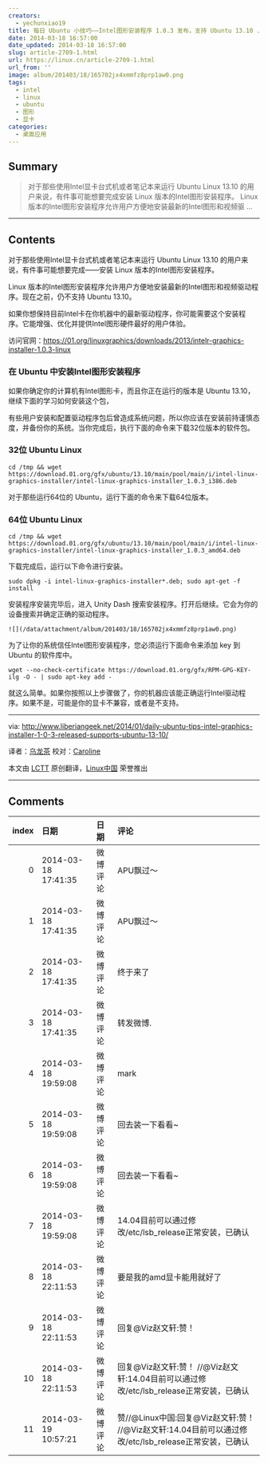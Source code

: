 ```yaml
---
creators:
  - yechunxiao19
title: 每日 Ubuntu 小技巧——Intel图形安装程序 1.0.3 发布，支持 Ubuntu 13.10 ... ...
date: 2014-03-18 16:57:00
date_updated: 2014-03-18 16:57:00
slug: article-2709-1.html
url: https://linux.cn/article-2709-1.html
url_from: ''
image: album/201403/18/165702jx4xmmfz8prp1aw0.png
tags:
  - intel
  - linux
  - ubuntu
  - 图形
  - 显卡
categories:
  - 桌面应用
---
```


## Summary

> 对于那些使用Intel显卡台式机或者笔记本来运行 Ubuntu Linux 13.10 的用户来说，有件事可能想要完成安装 Linux 版本的Intel图形安装程序。 Linux 版本的Intel图形安装程序允许用户方便地安装最新的Intel图形和视频驱 ...

***

<!-- more -->

## Contents

对于那些使用Intel显卡台式机或者笔记本来运行 Ubuntu Linux 13.10 的用户来说，有件事可能想要完成——安装 Linux 版本的Intel图形安装程序。

Linux 版本的Intel图形安装程序允许用户方便地安装最新的Intel图形和视频驱动程序。现在之前，仍不支持 Ubuntu 13.10。

如果你想保持目前Intel卡在你机器中的最新驱动程序，你可能需要这个安装程序。它能增强、优化并提供Intel图形硬件最好的用户体验。

访问官网：<https://01.org/linuxgraphics/downloads/2013/intelr-graphics-installer-1.0.3-linux>

### 在 Ubuntu 中安装Intel图形安装程序

如果你确定你的计算机有Intel图形卡，而且你正在运行的版本是 Ubuntu 13.10，继续下面的学习如何安装这个包，

有些用户安装和配置驱动程序包后曾造成系统问题，所以你应该在安装前持谨慎态度，并备份你的系统。当你完成后，执行下面的命令来下载32位版本的软件包。

### 32位 Ubuntu Linux

```shell
cd /tmp && wget https://download.01.org/gfx/ubuntu/13.10/main/pool/main/i/intel-linux-graphics-installer/intel-linux-graphics-installer_1.0.3_i386.deb
```

对于那些运行64位的 Ubuntu，运行下面的命令来下载64位版本。

### 64位 Ubuntu Linux

```shell
cd /tmp && wget https://download.01.org/gfx/ubuntu/13.10/main/pool/main/i/intel-linux-graphics-installer/intel-linux-graphics-installer_1.0.3_amd64.deb
```

下载完成后，运行以下命令进行安装。

```shell
sudo dpkg -i intel-linux-graphics-installer*.deb; sudo apt-get -f install 
```

安装程序安装完毕后，进入 Unity Dash 搜索安装程序。打开后继续。它会为你的设备搜索并确定正确的驱动程序。

`![](/data/attachment/album/201403/18/165702jx4xmmfz8prp1aw0.png)`

为了让你的系统信任Intel图形安装程序，您必须运行下面命令来添加 key 到 Ubuntu 的软件库中。

```shell
wget --no-check-certificate https://download.01.org/gfx/RPM-GPG-KEY-ilg -O - | sudo apt-key add -
```

就这么简单。如果你按照以上步骤做了，你的机器应该能正确运行Intel驱动程序。如果不是，可能是你的显卡不兼容，或者是不支持。

---

via: <http://www.liberiangeek.net/2014/01/daily-ubuntu-tips-intel-graphics-installer-1-0-3-released-supports-ubuntu-13-10/>

译者：[乌龙茶](https://github.com/yechunxiao19) 校对：[Caroline](https://github.com/carolinewuyan)

本文由 [LCTT](https://github.com/LCTT/TranslateProject) 原创翻译，[Linux中国](https://linux.cn/) 荣誉推出

***

## Comments

|   index | 日期                | 日期     | 评论                                                                                                  |
|--------:|:--------------------|:---------|:------------------------------------------------------------------------------------------------------|
|       0 | 2014-03-18 17:41:35 | 微博评论 | APU飘过～                                                                                             |
|       1 | 2014-03-18 17:41:35 | 微博评论 | APU飘过～                                                                                             |
|       2 | 2014-03-18 17:41:35 | 微博评论 | 终于来了                                                                                              |
|       3 | 2014-03-18 17:41:35 | 微博评论 | 转发微博.                                                                                             |
|       4 | 2014-03-18 19:59:08 | 微博评论 | mark                                                                                                  |
|       5 | 2014-03-18 19:59:08 | 微博评论 | 回去装一下看看~                                                                                       |
|       6 | 2014-03-18 19:59:08 | 微博评论 | 回去装一下看看~                                                                                       |
|       7 | 2014-03-18 19:59:08 | 微博评论 | 14.04目前可以通过修改/etc/lsb_release正常安装，已确认                                                 |
|       8 | 2014-03-18 22:11:53 | 微博评论 | 要是我的amd显卡能用就好了                                                                             |
|       9 | 2014-03-18 22:11:53 | 微博评论 | 回复@Viz赵文轩:赞！                                                                                   |
|      10 | 2014-03-18 22:11:53 | 微博评论 | 回复@Viz赵文轩:赞！ //@Viz赵文轩:14.04目前可以通过修改/etc/lsb_release正常安装，已确认                |
|      11 | 2014-03-19 10:57:21 | 微博评论 | 赞//@Linux中国:回复@Viz赵文轩:赞！ //@Viz赵文轩:14.04目前可以通过修改/etc/lsb_release正常安装，已确认 |
